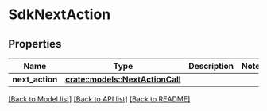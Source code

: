 # SdkNextAction

## Properties

Name | Type | Description | Notes
------------ | ------------- | ------------- | -------------
**next_action** | [**crate::models::NextActionCall**](NextActionCall.md) |  | 

[[Back to Model list]](../README.md#documentation-for-models) [[Back to API list]](../README.md#documentation-for-api-endpoints) [[Back to README]](../README.md)


